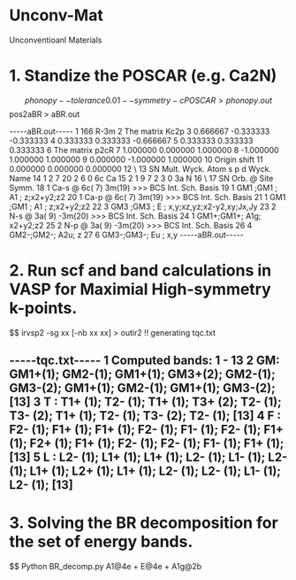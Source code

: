 # Unconv-Mat
Unconventioanl Materials 

# 1. Standize the POSCAR (e.g. Ca2N)
$$ phonopy  --tolerance 0.01 --symmetry -c POSCAR > phonopy.out
$$ pos2aBR > aBR.out

-----aBR.out-----
  1          166 R-3m
  2  The matrix Kc2p
  3     0.666667   -0.333333   -0.333333
  4     0.333333    0.333333   -0.666667
  5     0.333333    0.333333    0.333333
  6  The matrix p2cR
  7     1.000000    0.000000    1.000000
  8    -1.000000    1.000000    1.000000
  9     0.000000   -1.000000    1.000000
 10  Origin shift
 11     0.000000    0.000000    0.000000
 12  \\
 13   SN  Mult. Wyck. Atom  s    p    d  Wyck. Name
 14     1    2    7   20    2    6    0    6c   Ca
 15     2    1    9    7    2    3    0    3a   N
 16  \\
 17   SN  Orb. @ Site     Symm.
 18    1  Ca-s @ 6c( 7)    3m(19) >>>   BCS  Int. Sch.      Basis
 19                                  1  GM1 ;GM1 ; A1 ;     z;x2+y2;z2
 20    1  Ca-p @ 6c( 7)    3m(19) >>>   BCS  Int. Sch.      Basis
 21                                  1  GM1 ;GM1 ; A1 ;     z;x2+y2;z2
 22                                  3  GM3 ;GM3 ; E  ;     x,y;xz,yz;x2-y2,xy;Jx,Jy
 23    2   N-s @ 3a( 9)   -3m(20) >>>   BCS  Int. Sch.      Basis
 24                                  1  GM1+;GM1+; A1g;     x2+y2;z2
 25    2   N-p @ 3a( 9)   -3m(20) >>>   BCS  Int. Sch.      Basis
 26                                  4  GM2-;GM2-; A2u;     z
 27                                  6  GM3-;GM3-; Eu ;     x,y
-----aBR.out-----


# 2. Run scf and band calculations in VASP for Maximial High-symmetry k-points.
$$ irvsp2 -sg xx [-nb xx xx] > outir2   !! generating tqc.txt 

-----tqc.txt-----
  1 Computed bands:  1 - 13
  2 GM: GM1+(1); GM2-(1); GM1+(1); GM3+(2); GM2-(1); GM3-(2); GM1+(1); GM2-(1); GM1+(1); GM3-(2); [13]
  3 T : T1+ (1); T2- (1); T1+ (1); T3+ (2); T2- (1); T3- (2); T1+ (1); T2- (1); T3- (2); T2- (1); [13]
  4 F : F2- (1); F1+ (1); F1+ (1); F2- (1); F1- (1); F2- (1); F1+ (1); F2+ (1); F1+ (1); F2- (1); F2- (1); F1- (1); F1+ (1); [13]
  5 L : L2- (1); L1+ (1); L1+ (1); L2- (1); L1- (1); L2- (1); L1+ (1); L2+ (1); L1+ (1); L2- (1); L2- (1); L1- (1); L2- (1); [13]
----------------

# 3. Solving the BR decomposition for the set of energy bands.
$$ Python BR_decomp.py 
  A1@4e + E@4e + A1g@2b
